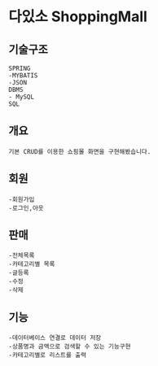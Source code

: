# 다있소 ShoppingMall 
기술구조
--------
```
SPRING
-MYBATIS
-JSON
DBMS 
- MySQL
SQL
```
개요
--------
```
기본 CRUD를 이용한 쇼핑몰 화면을 구현해봤습니다.
```
회원
--------
```
-회원가입
-로그인,아웃
```
판매
--------
```
-전체목록
-카테고리별 목록
-글등록
-수정
-삭제
```
기능
--------
```
-데이터베이스 연결로 데이터 저장
-상품명과 금액으로 검색할 수 있는 기능구현
-카테고리별로 리스트를 출력
